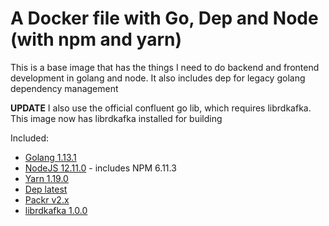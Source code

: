 # A Docker file with Go, Dep and Node (with npm and yarn)

This is a base image that has the things I need to do backend and frontend development in golang and node. It also includes dep for legacy golang dependency management

**UPDATE** I also use the official confluent go lib, which requires librdkafka. This image now has librdkafka installed for building

Included:

- [Golang 1.13.1](https://golang.org/)
- [NodeJS 12.11.0](https://nodejs.org/en/) - includes NPM 6.11.3
- [Yarn 1.19.0](https://yarnpkg.com/)
- [Dep latest](https://github.com/golang/dep)
- [Packr v2.x](https://github.com/gobuffalo/packr)
- [librdkafka 1.0.0](https://github.com/edenhill/librdkafka)
